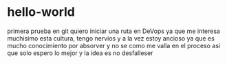 # hello-world
primera prueba en git
quiero iniciar una ruta en DeVops ya que me interesa muchisimo esta cultura, tengo nervios y a la vez estoy ancioso ya que es mucho conocimiento por absorver y no se como me valla en el proceso asi que solo espero lo mejor y la idea es no desfalleser 
